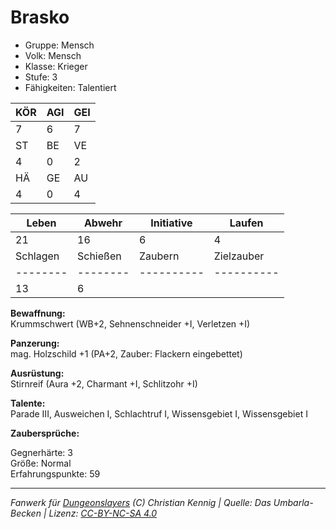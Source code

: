 # Brasko  
- Gruppe: Mensch  
- Volk: Mensch  
- Klasse: Krieger  
- Stufe: 3  
- Fähigkeiten: Talentiert  


| KÖR | AGI | GEI |  
| --- | --- | --- |  
| 7   | 6   | 7   |
| ST  | BE  | VE  |  
| 4   | 0   | 2   |
| HÄ  | GE  | AU  |  
| 4   | 0   | 4   |


| Leben    | Abwehr   | Initiative | Laufen     |
| -------- | -------- | ---------- | ---------- |
| 21       | 16       | 6          | 4          |
| Schlagen | Schießen | Zaubern    | Zielzauber |
| -------- | -------- | ---------- | ---------- |
| 13       | 6        |            |            |

**Bewaffnung:**  
Krummschwert (WB+2, Sehnenschneider +I, Verletzen +I)

**Panzerung:**  
mag. Holzschild +1 (PA+2, Zauber: Flackern eingebettet)

**Ausrüstung:**  
Stirnreif (Aura +2, Charmant +I, Schlitzohr +I)

**Talente:**  
Parade III, Ausweichen I, Schlachtruf I, Wissensgebiet I, Wissensgebiet I

**Zaubersprüche:**  


Gegnerhärte: 3  
Größe: Normal  
Erfahrungspunkte: 59  



___
*Fanwerk für [Dungeonslayers](https://www.dungeonslayers.net/) (C) Christian Kennig | Quelle: Das Umbarla-Becken | Lizenz: [CC-BY-NC-SA 4.0](https://creativecommons.org/licenses/by-nc-sa/4.0/deed.de)*